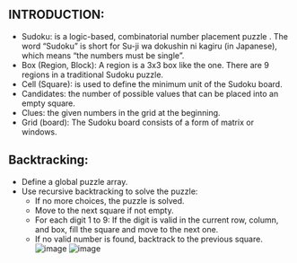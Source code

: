 INTRODUCTION:
-------------
*	Sudoku: is a logic-based, combinatorial number placement puzzle . The word “Sudoku” is short for Su-ji wa dokushin ni kagiru (in Japanese), which means “the numbers must be single”.
*	Box (Region, Block): A region is a 3x3 box like the one. There are 9 regions in a traditional Sudoku puzzle.
*	Cell (Square): is used to define the minimum unit of the Sudoku board. 
*	Candidates: the number of possible values that can be placed into an empty square. 
*	Clues: the given numbers in the grid at the beginning.
*	Grid (board): The Sudoku board consists of a form of matrix or windows.

  
Backtracking:
------------------------
* Define a global puzzle array.
* Use recursive backtracking to solve the puzzle:
   * If no more choices, the puzzle is solved.
   * Move to the next square if not empty.
   * For each digit 1 to 9:
       If the digit is valid in the current row, column, and box, fill the square and move to the next one.
   * If no valid number is found, backtrack to the previous square.
     ![image](https://github.com/jha-sakshi/sudoku-solver/assets/95759285/6a5ad5ee-9c35-42be-83fe-b6c88b445e45)
     ![image](https://github.com/jha-sakshi/sudoku-solver/assets/95759285/73ad93e6-2540-44bb-bf9b-5b37813249e3)



